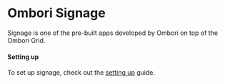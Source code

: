 # Ombori Signage
Signage is one of the pre-built apps developed by Ombori on top of the Ombori Grid. 

#### Setting up
To set up signage, check out the [setting up](/apps/signage/setting-up) guide.